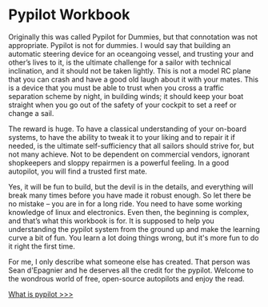 # Pypilot Workbook
Originally this was called Pypilot for Dummies, but that connotation was not appropriate. Pypilot is not for dummies. I would say that building an automatic steering device for an oceangoing vessel, and trusting your and other’s lives to it, is the ultimate challenge for a sailor with technical inclination, and it should not be taken lightly. This is not a model RC plane that you can crash and have a good old laugh about it with your mates. This is a device that you must be able to trust when you cross a traffic separation scheme by night, in building winds; it should keep your boat straight when you go out of the safety of your cockpit to set a reef or change a sail.

The reward is huge. To have a classical understanding of your on-board systems, to have the ability to tweak it to your liking and to repair it if needed, is the ultimate self-sufficiency that all sailors should strive for, but not many achieve. Not to be dependent on commercial vendors, ignorant shopkeepers and sloppy repairmen is a powerful feeling. In a good autopilot, you will find a trusted first mate.

Yes, it will be fun to build, but the devil is in the details, and everything will break many times before you have made it robust enough. So let there be no mistake – you are in for a long ride. You need to have some working knowledge of linux and electronics. Even then, the beginning is complex, and that’s what this workbook is for. It is supposed to help you understanding the pypilot system from the ground up and make the learning curve a bit of fun. You learn a lot doing things wrong, but it's more fun to do it right the first time.

For me, I only describe what someone else has created. That person was Sean d'Epagnier and he deserves all the credit for the pypilot. Welcome to the wondrous world of free, open-source autopilots and enjoy the read.

[What is pypilot >>>](What-is-pypilot)